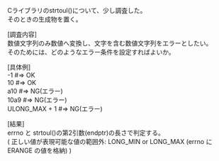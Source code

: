 Cライブラリのstrtoul()について、少し調査した。  
そのときの生成物を置く。  

[調査内容]  
  数値文字列のみ数値へ変換し、文字を含む数値文字列をエラーとしたい。  
 そのためには、どのようなエラー条件を設定すればよいか。  

[具体例]  
 -1             #=> OK  
 10             #=> OK  
 a10            #=> NG(エラー)  
 10a9           #=> NG(エラー)  
 ULONG_MAX + 1  #=> NG(エラー)  

[結果]  
 errno と strtoul()の第2引数(endptr)の長さで判定する。    
( 正しい値が表現可能な値の範囲外: LONG_MIN or LONG_MAX (errno に ERANGE の値を格納) )
